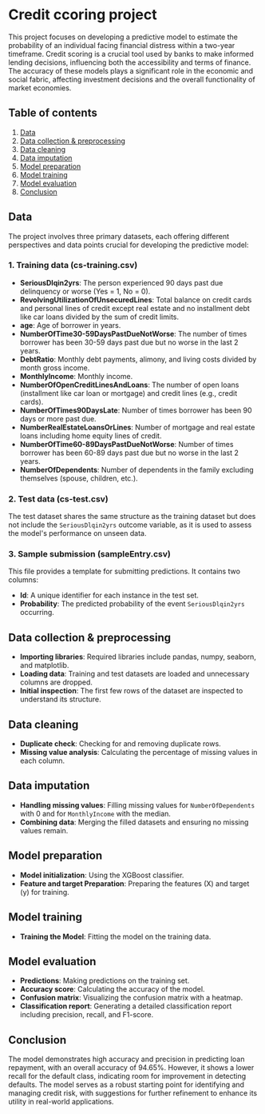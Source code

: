 # Credit ccoring project

This project focuses on developing a predictive model to estimate the probability of an individual facing financial distress within a two-year timeframe. Credit scoring is a crucial tool used by banks to make informed lending decisions, influencing both the accessibility and terms of finance. The accuracy of these models plays a significant role in the economic and social fabric, affecting investment decisions and the overall functionality of market economies.

## Table of contents
1. [Data](#data)
2. [Data collection & preprocessing](#data-collection--preprocessing)
3. [Data cleaning](#data-cleaning)
4. [Data imputation](#data-imputation)
5. [Model preparation](#model-preparation)
6. [Model training](#model-training)
7. [Model evaluation](#model-evaluation)
8. [Conclusion](#conclusion)

## Data
The project involves three primary datasets, each offering different perspectives and data points crucial for developing the predictive model:

### 1. Training data (cs-training.csv)
- **SeriousDlqin2yrs**: The person experienced 90 days past due delinquency or worse (Yes = 1, No = 0).
- **RevolvingUtilizationOfUnsecuredLines**: Total balance on credit cards and personal lines of credit except real estate and no installment debt like car loans divided by the sum of credit limits.
- **age**: Age of borrower in years.
- **NumberOfTime30-59DaysPastDueNotWorse**: The number of times borrower has been 30-59 days past due but no worse in the last 2 years.
- **DebtRatio**: Monthly debt payments, alimony, and living costs divided by month gross income.
- **MonthlyIncome**: Monthly income.
- **NumberOfOpenCreditLinesAndLoans**: The number of open loans (installment like car loan or mortgage) and credit lines (e.g., credit cards).
- **NumberOfTimes90DaysLate**: Number of times borrower has been 90 days or more past due.
- **NumberRealEstateLoansOrLines**: Number of mortgage and real estate loans including home equity lines of credit.
- **NumberOfTime60-89DaysPastDueNotWorse**: Number of times borrower has been 60-89 days past due but no worse in the last 2 years.
- **NumberOfDependents**: Number of dependents in the family excluding themselves (spouse, children, etc.).

### 2. Test data (cs-test.csv)
The test dataset shares the same structure as the training dataset but does not include the `SeriousDlqin2yrs` outcome variable, as it is used to assess the model's performance on unseen data.

### 3. Sample submission (sampleEntry.csv)
This file provides a template for submitting predictions. It contains two columns:
- **Id**: A unique identifier for each instance in the test set.
- **Probability**: The predicted probability of the event `SeriousDlqin2yrs` occurring.

## Data collection & preprocessing
- **Importing libraries**: Required libraries include pandas, numpy, seaborn, and matplotlib.
- **Loading data**: Training and test datasets are loaded and unnecessary columns are dropped.
- **Initial inspection**: The first few rows of the dataset are inspected to understand its structure.

## Data cleaning
- **Duplicate check**: Checking for and removing duplicate rows.
- **Missing value analysis**: Calculating the percentage of missing values in each column.

## Data imputation
- **Handling missing values**: Filling missing values for `NumberOfDependents` with 0 and for `MonthlyIncome` with the median.
- **Combining data**: Merging the filled datasets and ensuring no missing values remain.

## Model preparation
- **Model initialization**: Using the XGBoost classifier.
- **Feature and target Preparation**: Preparing the features (X) and target (y) for training.

## Model training
- **Training the Model**: Fitting the model on the training data.

## Model evaluation
- **Predictions**: Making predictions on the training set.
- **Accuracy score**: Calculating the accuracy of the model.
- **Confusion matrix**: Visualizing the confusion matrix with a heatmap.
- **Classification report**: Generating a detailed classification report including precision, recall, and F1-score.

## Conclusion
The model demonstrates high accuracy and precision in predicting loan repayment, with an overall accuracy of 94.65%. However, it shows a lower recall for the default class, indicating room for improvement in detecting defaults. The model serves as a robust starting point for identifying and managing credit risk, with suggestions for further refinement to enhance its utility in real-world applications.
